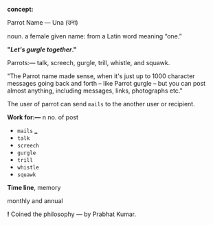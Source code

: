**concept:**

Parrot Name — Una (उना) 

noun. a female given name: from a Latin word meaning “one.”

**"_Let's gurgle together_."**

Parrots:— talk, screech, gurgle, trill, whistle, and squawk.

"The Parrot name made sense, when it's just up to 1000 character messages going back and forth – like Parrot gurgle – but you can post almost anything, including messages, links, photographs etc."

The user of parrot can send `mails` to the another user or recipient. 

**Work for:—** n no. of post
- `mails` **_**
- `talk`
- `screech`
- `gurgle`
- `trill`
- `whistle`
- `squawk`

**Time line**, memory 

monthly and annual

**!** Coined the philosophy — by Prabhat Kumar. 
